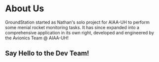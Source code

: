 <script setup>
import { VPTeamMembers } from 'vitepress/theme'

const members = [
  {
    avatar: 'https://www.github.com/nathansamuell.png',
    name: 'Nathan Samuell',
    title: 'Creator',
    links: [
      { icon: 'github', link: 'https://github.com/nathansamuell' },
      { icon: 'linkedin', link: 'https://linkedin.com/in/nathan-samuell' }
    ]
  },

  {
    avatar: 'https://www.github.com/shriy97.png',
    name: 'Shriyans Sai',
    title: 'Developer',
    links: [
      { icon: 'github', link: 'https://github.com/shriy97' },
      { icon: 'linkedin', link: 'https://linkedin.com/in/shriyans-sai' }
    ]
  },

  {
    avatar: 'https://www.github.com/lulusartajmd.png',
    name: 'Lulu Sartaj Mohammad',
    title: 'Devloper',
    links: [
      { icon: 'github', link: 'https://github.com/lulusartajmd' },
      { icon: 'linkedin', link: 'https://linkedin.com/in/lulu-sartaj-mohammad/' }
    ]
  },

  {
    avatar: 'https://www.github.com/UH-AIAA.png',
    name: 'AIAA UH',
    title: 'Affiliate',
    links: [
      { icon: 'github', link: 'https://github.com/UH-AIAA' }
    ]
  }
]
</script>




# About Us

GroundStation started as Nathan's solo project for AIAA-UH to perform some menial rocket monitoring tasks. It has since expanded into a comprehensive application in its own right, developed and engineered by the Avionics Team @ AIAA-UH!


## Say Hello to the Dev Team!

<VPTeamMembers size="small" :members="members" />